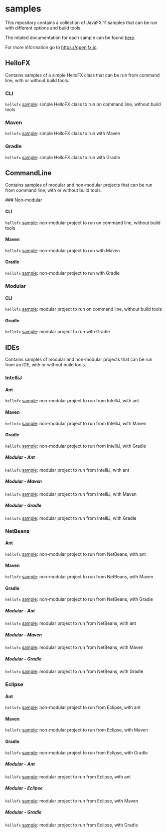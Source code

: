 # samples

This repository contains a collection of JavaFX 11 samples that can be run with different options and build tools.

The related documentation for each sample can be found [here](https://openjfx.io/openjfx-docs/).

For more information go to https://openjfx.io.

## HelloFX

Contains samples of a simple HelloFX class that can be run from command line, with or without build tools.

### CLI

`hellofx` [sample](HelloFX/Ant): simple HelloFX class to run on command line, without build tools

### Maven

`hellofx` [sample](HelloFX/Maven): simple HelloFX class to run with Maven

### Gradle

`hellofx` [sample](HelloFX/Gradle): simple HelloFX class to run with Gradle

## CommandLine

Contains samples of modular and non-modular projects that can be run from command line, with or without build tools.

### Non-modular

#### CLI

`hellofx` [sample](Non-modular/CLI): non-modular project to run on command line, without build tools

#### Maven

`hellofx` [sample](Non-modular/Maven): non-modular project to run with Maven

#### Gradle

`hellofx` [sample](Non-modular/Gradle): non-modular project to run with Gradle

### Modular

#### CLI

`hellofx` [sample](Modular/CLI): modular project to run on command line, without build tools

#### Gradle

`hellofx` [sample](Modular/Gradle): modular project to run with Gradle

## IDEs

Contains samples of modular and non-modular projects that can be run from an IDE, with or without build tools.

### IntelliJ

#### Ant

`hellofx` [sample](IDE/IntelliJ): non-modular project to run from IntelliJ, with ant

#### Maven

`hellofx` [sample](IDE/IntelliJ): non-modular project to run from IntelliJ, with Maven

#### Gradle

`hellofx` [sample](IDE/IntelliJ): non-modular project to run from IntelliJ, with Gradle

##### Modular - Ant

`hellofx` [sample](IDE/IntelliJ): modular project to run from IntelliJ, with ant

##### Modular - Maven

`hellofx` [sample](IDE/IntelliJ): modular project to run from IntelliJ, with Maven

##### Modular - Gradle

`hellofx` [sample](IDE/IntelliJ): modular project to run from IntelliJ, with Gradle

### NetBeans

#### Ant

`hellofx` [sample](IDE/NetBeans): non-modular project to run from NetBeans, with ant

#### Maven

`hellofx` [sample](IDE/NetBeans): non-modular project to run from NetBeans, with Maven

#### Gradle

`hellofx` [sample](IDE/NetBeans): non-modular project to run from NetBeans, with Gradle

##### Modular - Ant

`hellofx` [sample](IDE/NetBeans): modular project to run from NetBeans, with ant

##### Modular - Maven

`hellofx` [sample](IDE/NetBeans): modular project to run from NetBeans, with Maven

##### Modular - Gradle

`hellofx` [sample](IDE/NetBeans): modular project to run from NetBeans, with Gradle

### Eclipse

#### Ant

`hellofx` [sample](IDE/Eclipse): non-modular project to run from Eclipse, with ant

#### Maven

`hellofx` [sample](IDE/Eclipse): non-modular project to run from Eclipse, with Maven

#### Gradle

`hellofx` [sample](IDE/Eclipse): non-modular project to run from Eclipse, with Gradle

##### Modular - Ant

`hellofx` [sample](IDE/Eclipse): modular project to run from Eclipse, with ant

##### Modular - Eclipse

`hellofx` [sample](IDE/Eclipse): modular project to run from Eclipse, with Maven

##### Modular - Gradle

`hellofx` [sample](IDE/Eclipse): modular project to run from Eclipse, with Gradle
